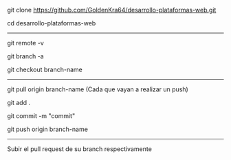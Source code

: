 git clone https://github.com/GoldenKra64/desarrollo-plataformas-web.git

cd desarrollo-plataformas-web

---------------------------------------

git remote -v

git branch -a

git checkout branch-name

---------------------------------------

git pull origin branch-name (Cada que vayan a realizar un push)

git add .

git commit -m "commit"

git push origin branch-name

---------------------------------------

Subir el pull request de su branch respectivamente
